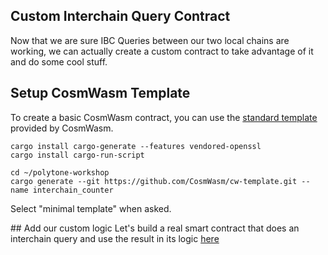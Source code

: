 ## Custom Interchain Query Contract

Now that we are sure IBC Queries between our two local chains are working, we can actually create a custom contract to take advantage of it and do some cool stuff.

## Setup CosmWasm Template

To create a basic CosmWasm contract, you can use the [standard template](https://github.com/CosmWasm/cw-template) provided by CosmWasm.

```
cargo install cargo-generate --features vendored-openssl
cargo install cargo-run-script

cd ~/polytone-workshop
cargo generate --git https://github.com/CosmWasm/cw-template.git --name interchain_counter
```

Select "minimal template" when asked.

## Add our custom logic
Let's build a real smart contract that does an interchain query and use the result in its logic [here](./6-custom-contract.md)
